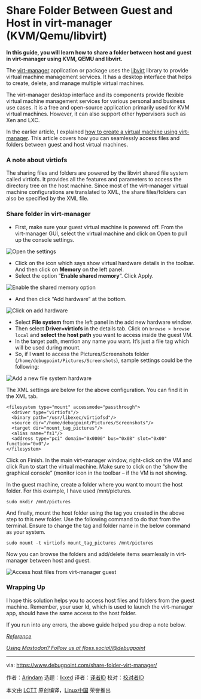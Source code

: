 [#]: subject: "Share Folder Between Guest and Host in virt-manager (KVM/Qemu/libvirt)"
[#]: via: "https://www.debugpoint.com/share-folder-virt-manager/"
[#]: author: "Arindam https://www.debugpoint.com/author/admin1/"
[#]: collector: "lkxed"
[#]: translator: "geekpi"
[#]: reviewer: " "
[#]: publisher: " "
[#]: url: " "

Share Folder Between Guest and Host in virt-manager (KVM/Qemu/libvirt)
======

**In this guide, you will learn how to share a folder between host and guest in virt-manager using KVM, QEMU and libvirt.**

The [virt-manager][1] application or package uses the [libvirt][2] library to provide virtual machine management services. It has a desktop interface that helps to create, delete, and manage multiple virtual machines.

The virt-manager desktop interface and its components provide flexible virtual machine management services for various personal and business use cases. it is a free and open-source application primarily used for KVM virtual machines. However, it can also support other hypervisors such as Xen and LXC.

In the earlier article, I explained [how to create a virtual machine using virt-manager][3]. This article covers how you can seamlessly access files and folders between guest and host virtual machines.

### A note about virtiofs

The sharing files and folders are powered by the libvirt shared file system called virtiofs. It provides all the features and parameters to access the directory tree on the host machine. Since most of the virt-manager virtual machine configurations are translated to XML, the share files/folders can also be specified by the XML file.

### Share folder in virt-manager

- First, make sure your guest virtual machine is powered off. From the virt-manager GUI, select the virtual machine and click on Open to pull up the console settings.

![Open the settings][4]

- Click on the icon which says show virtual hardware details in the toolbar. And then click on **Memory** on the left panel.
- Select the option “**Enable shared memory**“. Click Apply.

![Enable the shared memory option][5]

- And then click “Add hardware” at the bottom.

![Click on add hardware][6]

- Select **File system** from the left panel in the add new hardware window.
- Then select **Driver=virtiofs** in the details tab. Click on `browse > browse local` and **select the host path** you want to access inside the guest VM.
- In the target path, mention any name you want. It’s just a file tag which will be used during mount.
- So, if I want to access the Pictures/Screenshots folder (`/home/debugpoint/Pictures/Screenshots`), sample settings could be the following:

![Add a new file system hardware][7]

The XML settings are below for the above configuration. You can find it in the XML tab.

```
<filesystem type="mount" accessmode="passthrough">
  <driver type="virtiofs"/>
  <binary path="/usr/libexec/virtiofsd"/>
  <source dir="/home/debugpoint/Pictures/Screenshots"/>
  <target dir="mount_tag_pictures"/>
  <alias name="fs1"/>
  <address type="pci" domain="0x0000" bus="0x08" slot="0x00" function="0x0"/>
</filesystem>
```

Click on Finish. In the main virt-manager window, right-click on the VM and click Run to start the virtual machine. Make sure to click on the “show the graphical console” (monitor icon in the toolbar – if the VM is not showing.

In the guest machine, create a folder where you want to mount the host folder. For this example, I have used /mnt/pictures.

```
sudo mkdir /mnt/pictures
```

And finally, mount the host folder using the tag you created in the above step to this new folder. Use the following command to do that from the terminal. Ensure to change the tag and folder name in the below command as your system.

```
sudo mount -t virtiofs mount_tag_pictures /mnt/pictures
```

Now you can browse the folders and add/delete items seamlessly in virt-manager between host and guest.

![Access host files from virt-manager guest][8]

### Wrapping Up

I hope this solution helps you to access host files and folders from the guest machine. Remember, your user Id, which is used to launch the virt-manager app, should have the same access to the host folder.

If you run into any errors, the above guide helped you drop a note below.

_[Reference][9]_

[_Using Mastodon? Follow us at floss.social/@debugpoint_][10]

--------------------------------------------------------------------------------

via: https://www.debugpoint.com/share-folder-virt-manager/

作者：[Arindam][a]
选题：[lkxed][b]
译者：[译者ID](https://github.com/译者ID)
校对：[校对者ID](https://github.com/校对者ID)

本文由 [LCTT](https://github.com/LCTT/TranslateProject) 原创编译，[Linux中国](https://linux.cn/) 荣誉推出

[a]: https://www.debugpoint.com/author/admin1/
[b]: https://github.com/lkxed
[1]: https://virt-manager.org/
[2]: https://libvirt.org/manpages/libvirtd.html
[3]: https://www.debugpoint.com/virt-manager/
[4]: https://www.debugpoint.com/wp-content/uploads/2023/01/Open-the-settings.jpg
[5]: https://www.debugpoint.com/wp-content/uploads/2023/01/Enable-the-shared-memory-option.jpg
[6]: https://www.debugpoint.com/wp-content/uploads/2023/01/Click-on-add-hardware.jpg
[7]: https://www.debugpoint.com/wp-content/uploads/2023/01/Add-a-new-file-system-hardware.jpg
[8]: https://www.debugpoint.com/wp-content/uploads/2023/01/Access-host-files-from-virt-manager-guest.jpg
[9]: https://libvirt.org/kbase/virtiofs.html
[10]: https://floss.social/@debugpoint
